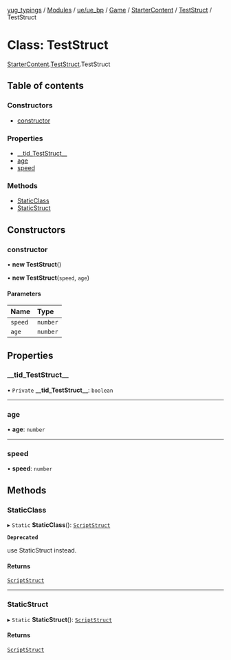 [yug_typings](../README.md) / [Modules](../modules.md) / [ue/ue\_bp](../modules/ue_ue_bp.md) / [Game](../modules/ue_ue_bp.Game.md) / [StarterContent](../modules/ue_ue_bp.Game.StarterContent.md) / [TestStruct](../modules/ue_ue_bp.Game.StarterContent.TestStruct.md) / TestStruct

# Class: TestStruct

[StarterContent](../modules/ue_ue_bp.Game.StarterContent.md).[TestStruct](../modules/ue_ue_bp.Game.StarterContent.TestStruct.md).TestStruct

## Table of contents

### Constructors

- [constructor](ue_ue_bp.Game.StarterContent.TestStruct.TestStruct.md#constructor)

### Properties

- [\_\_tid\_TestStruct\_\_](ue_ue_bp.Game.StarterContent.TestStruct.TestStruct.md#__tid_teststruct__)
- [age](ue_ue_bp.Game.StarterContent.TestStruct.TestStruct.md#age)
- [speed](ue_ue_bp.Game.StarterContent.TestStruct.TestStruct.md#speed)

### Methods

- [StaticClass](ue_ue_bp.Game.StarterContent.TestStruct.TestStruct.md#staticclass)
- [StaticStruct](ue_ue_bp.Game.StarterContent.TestStruct.TestStruct.md#staticstruct)

## Constructors

### constructor

• **new TestStruct**()

• **new TestStruct**(`speed`, `age`)

#### Parameters

| Name | Type |
| :------ | :------ |
| `speed` | `number` |
| `age` | `number` |

## Properties

### \_\_tid\_TestStruct\_\_

• `Private` **\_\_tid\_TestStruct\_\_**: `boolean`

___

### age

• **age**: `number`

___

### speed

• **speed**: `number`

## Methods

### StaticClass

▸ `Static` **StaticClass**(): [`ScriptStruct`](ue_ue.ScriptStruct.md)

**`Deprecated`**

use StaticStruct instead.

#### Returns

[`ScriptStruct`](ue_ue.ScriptStruct.md)

___

### StaticStruct

▸ `Static` **StaticStruct**(): [`ScriptStruct`](ue_ue.ScriptStruct.md)

#### Returns

[`ScriptStruct`](ue_ue.ScriptStruct.md)
